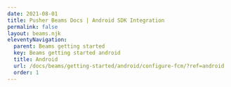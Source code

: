```yaml
---
date: 2021-08-01
title: Pusher Beams Docs | Android SDK Integration
permalink: false
layout: beams.njk
eleventyNavigation:
  parent: Beams getting started
  key: Beams getting started android
  title: Android
  url: /docs/beams/getting-started/android/configure-fcm/?ref=android
  order: 1
---
```

